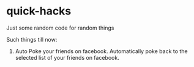 # quick-hacks

Just some random code for random things

Such things till now:

1. Auto Poke your friends on facebook.
  Automatically poke back to the selected list of your friends on facebook.
